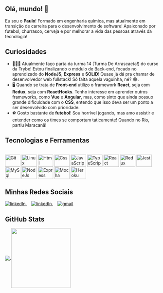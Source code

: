 ## Olá, mundo! 👋

<div>
Eu sou o <strong>Paulo</strong>! Formado em engenharia química, mas atualmente em transição de carreira para o desenvolvimento de software! Apaixonado por futebol, churrasco, cerveja e por melhorar a vida das pessoas através da tecnologia!
</div>

## Curiosidades

<ul>
  <li>👨🏻‍💻 Atualmente faço parta da turma 14 (Turma De Arrascaeta!) do curso da Trybe! Estou finalizando o módulo de Back-end, focado no aprendizado do <strong>NodeJS</strong>, <strong>Express</strong> e <strong>SOLID</strong>! Quase já dá pra chamar de desenvolvedor web fullstack! Só falta aquela vaguinha, né? 😂.</li>
  <li>🖥️ Quando se trata de <strong>Front-end</strong> utilizo o framework <strong>React</strong>, seja com <strong>Redux</strong>, seja com <strong>ReactHooks</strong>. Tenho interesse em aprender outros frameworks, como <strong>Vue</strong> e <strong>Angular</strong>, mas, como sinto que ainda possuo grande dificuldade com o <strong>CSS</strong>, entendo que isso deva ser um ponto a ser desenvolvido com prioridade.</li>
  <li>⚽ Gosto bastante de <strong>futebol</strong>! Sou horrível jogando, mas amo assistir e entender como os times se comportam taticamente! Quando no Rio, partiu Maracanã!</li>
</ul>

## Tecnologias e Ferramentas

<div style="display: inline_block"><br>
  <img align="center" alt="Git" height="40" width="50" src="https://cdn.jsdelivr.net/gh/devicons/devicon/icons/git/git-original.svg"> 
  <img align="center" alt="Linux" height="40" width="50" src="https://cdn.jsdelivr.net/gh/devicons/devicon/icons/linux/linux-original.svg">
  <img align="center" alt="Html" height="40" width="50" src="https://cdn.jsdelivr.net/gh/devicons/devicon/icons/html5/html5-plain-wordmark.svg">
  <img align="center" alt="Css" height="40" width="50" src="https://cdn.jsdelivr.net/gh/devicons/devicon/icons/css3/css3-plain-wordmark.svg">
  <img align="center" alt="JavaScript" height="40" width="50" src="https://cdn.jsdelivr.net/gh/devicons/devicon/icons/javascript/javascript-original.svg">
  <img align="center" alt="TypeScript" height="40" width="50" src="https://cdn.jsdelivr.net/gh/devicons/devicon/icons/typescript/typescript-original.svg">
  <img align="center" alt="React" height="40" width="50" src="https://cdn.jsdelivr.net/gh/devicons/devicon/icons/react/react-original-wordmark.svg">
  <img align="center" alt="Redux" height="40" width="50" src="https://cdn.jsdelivr.net/gh/devicons/devicon/icons/redux/redux-original.svg">
  <img align="center" alt="Jest" height="40" width="50" src="https://cdn.jsdelivr.net/gh/devicons/devicon/icons/jest/jest-plain.svg">
  <img align="center" alt="MySql" height="40" width="50" src="https://cdn.jsdelivr.net/gh/devicons/devicon/icons/mysql/mysql-original-wordmark.svg">
  <img align="center" alt="NodeJs" height="40" width="50" src="https://cdn.jsdelivr.net/gh/devicons/devicon/icons/nodejs/nodejs-original.svg">
  <img align="center" alt="Express" height="40" width="50" src="https://cdn.jsdelivr.net/gh/devicons/devicon/icons/express/express-original.svg">
  <img align="center" alt="Mocha" height="40" width="50" src="https://cdn.jsdelivr.net/gh/devicons/devicon/icons/mocha/mocha-plain.svg">
  <img align="center" alt="Heroku" height="40" width="50" src="https://cdn.jsdelivr.net/gh/devicons/devicon/icons/heroku/heroku-plain-wordmark.svg">
</div>

## Minhas Redes Sociais

<div>
  <a style="margin-right: 15px;" href="https://www.linkedin.com/in/pauloviniciusfrancaveiga/" target="_blank">
  <img alt="linkedIn" src="https://img.shields.io/badge/LinkedIn-0077B5?style=for-the-badge&logo=linkedin&logoColor=white" />
  </a>
  <a style="margin-right: 15px;" href="https://twitter.com/PauloVinciusFr1" target="_blank">
    <img alt="linkedIn" src="https://img.shields.io/badge/Twitter-1DA1F2?style=for-the-badge&logo=twitter&logoColor=white" />
  </a>
  <a style="margin-right: 15px;" href="mailto:paulovinicius.franca@gmail.com" target="_blank">
    <img alt="gmail" src="https://img.shields.io/badge/Gmail-D14836?style=for-the-badge&logo=gmail&logoColor=white" />
  </a>
</div>

## GitHub Stats

<div>
  <a href="https://github.com/anuraghazra/github-readme-stats" rel="noopener noreferrer" target="_blank">
    <img align="center" src="https://github-readme-stats.vercel.app/api?username=PauloVeiga14&show_icons=true&theme=blue-green" />
  </a>

  <a href="https://github.com/anuraghazra/github-readme-stats" rel="noopener noreferrer" target="_blank" target="_blank">
    <img height="195" align="center" src="https://github-readme-stats.vercel.app/api/top-langs/?username=PauloVeiga14&layout=compact&theme=blue-green" />
  </a>
<div>
